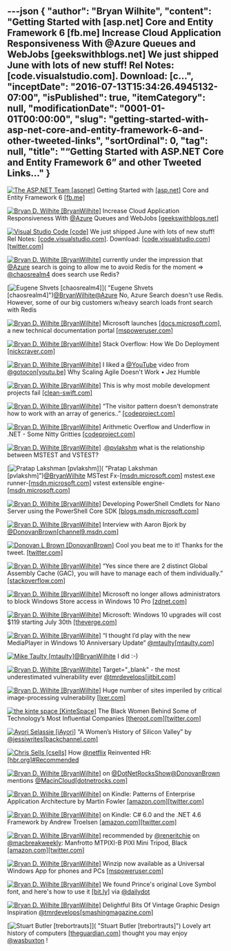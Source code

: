 ---json
{
  "author": "Bryan Wilhite",
  "content": "Getting Started with [asp.net] Core and Entity Framework 6 [fb.me] Increase Cloud Application Responsiveness With @Azure Queues and WebJobs [geekswithblogs.net] We just shipped June with lots of new stuff! Rel Notes: [code.visualstudio.com]. Download: [c...",
  "inceptDate": "2016-07-13T15:34:26.4945132-07:00",
  "isPublished": true,
  "itemCategory": null,
  "modificationDate": "0001-01-01T00:00:00",
  "slug": "getting-started-with-asp-net-core-and-entity-framework-6-and-other-tweeted-links",
  "sortOrdinal": 0,
  "tag": null,
  "title": "“Getting Started with ASP.NET Core and Entity Framework 6” and other Tweeted Links…"
}
---

[<img alt="The ASP.NET Team [aspnet]" src="https://songhay.blob.core.windows.net/shared-social-twitter/aspnet.png">](http://t.co/26wueUGo2K "The ASP.NET Team [aspnet]") Getting Started with [[asp.net]](http://ASP.NET) Core and Entity Framework 6 [[fb.me]](http://fb.me/5xXoc2mqU)

[<img alt="Bryan D. Wilhite [BryanWilhite]" src="https://songhay.blob.core.windows.net/shared-social-twitter/BryanWilhite.jpeg">](http://t.co/UNdqV0Z1zz "Bryan D. Wilhite [BryanWilhite]") Increase Cloud Application Responsiveness With [@Azure](http://twitter.com/Azure) Queues and WebJobs [[geekswithblogs.net]](http://geekswithblogs.net/tmurphy/archive/2016/05/03/increase-cloud-application-responsiveness-with-azure-queues-and-webjobs.aspx)

[<img alt="Visual Studio Code [code]" src="https://songhay.blob.core.windows.net/shared-social-twitter/code.png">](http://t.co/MKVKzC9vu1 "Visual Studio Code [code]") We just shipped June with lots of new stuff! Rel Notes: [[code.visualstudio.com]](https://code.visualstudio.com/Updates). Download: [[code.visualstudio.com]](https://code.visualstudio.com/Download)[[twitter.com]](http://twitter.com/code/status/751181199372984320/photo/1)

[<img alt="Bryan D. Wilhite [BryanWilhite]" src="https://songhay.blob.core.windows.net/shared-social-twitter/BryanWilhite.jpeg">](http://t.co/UNdqV0Z1zz "Bryan D. Wilhite [BryanWilhite]") currently under the impression that [@Azure](http://twitter.com/Azure) search is going to allow me to avoid Redis for the moment =&gt; [@chaosrealm4](http://twitter.com/chaosrealm4) does search use Redis? 

[<img alt="Eugene Shvets [chaosrealm4]" src="https://songhay.blob.core.windows.net/shared-social-twitter/chaosrealm4.jpeg">]( "Eugene Shvets [chaosrealm4]")[@BryanWilhite](http://twitter.com/BryanWilhite)[@Azure](http://twitter.com/Azure) No, Azure Search doesn't use Redis. However, some of our big customers w/heavy search loads front search with Redis 

[<img alt="Bryan D. Wilhite [BryanWilhite]" src="https://songhay.blob.core.windows.net/shared-social-twitter/BryanWilhite.jpeg">](http://t.co/UNdqV0Z1zz "Bryan D. Wilhite [BryanWilhite]") Microsoft launches [[docs.microsoft.com]](http://docs.microsoft.com), a new technical documentation portal [[mspoweruser.com]](http://mspoweruser.com/microsoft-launches-docs-microsoft-com-a-new-technical-documentation-portal/)

[<img alt="Bryan D. Wilhite [BryanWilhite]" src="https://songhay.blob.core.windows.net/shared-social-twitter/BryanWilhite.jpeg">](http://t.co/UNdqV0Z1zz "Bryan D. Wilhite [BryanWilhite]") Stack Overflow: How We Do Deployment [[nickcraver.com]](http://nickcraver.com/blog/2016/05/03/stack-overflow-how-we-do-deployment-2016-edition/)

[<img alt="Bryan D. Wilhite [BryanWilhite]" src="https://songhay.blob.core.windows.net/shared-social-twitter/BryanWilhite.jpeg">](http://t.co/UNdqV0Z1zz "Bryan D. Wilhite [BryanWilhite]") I liked a [@YouTube](http://twitter.com/YouTube) video from [@gotocon](http://twitter.com/gotocon)[[youtu.be]](http://youtu.be/2zYxWEZ0gYg?a) Why Scaling Agile Doesn't Work • Jez Humble 

[<img alt="Bryan D. Wilhite [BryanWilhite]" src="https://songhay.blob.core.windows.net/shared-social-twitter/BryanWilhite.jpeg">](http://t.co/UNdqV0Z1zz "Bryan D. Wilhite [BryanWilhite]") This is why most mobile development projects fail [[clean-swift.com]](http://clean-swift.com/mobile-development-projects-fail/)

[<img alt="Bryan D. Wilhite [BryanWilhite]" src="https://songhay.blob.core.windows.net/shared-social-twitter/BryanWilhite.jpeg">](http://t.co/UNdqV0Z1zz "Bryan D. Wilhite [BryanWilhite]") “The visitor pattern doesn't demonstrate how to work with an array of generics..” [[codeproject.com]](http://www.codeproject.com/Articles/1097830/Down-the-Rabbit-Hole-with-Array-of-Generics)

[<img alt="Bryan D. Wilhite [BryanWilhite]" src="https://songhay.blob.core.windows.net/shared-social-twitter/BryanWilhite.jpeg">](http://t.co/UNdqV0Z1zz "Bryan D. Wilhite [BryanWilhite]") Arithmetic Overflow and Underflow in .NET - Some Nitty Gritties [[codeproject.com]](http://www.codeproject.com/Articles/1097872/Arithmetic-Overflow-and-Underflow-in-Net-Some-knit)

[<img alt="Bryan D. Wilhite [BryanWilhite]" src="https://songhay.blob.core.windows.net/shared-social-twitter/BryanWilhite.jpeg">](http://t.co/UNdqV0Z1zz "Bryan D. Wilhite [BryanWilhite]") .[@pvlakshm](http://twitter.com/pvlakshm) what is the relationship between MSTEST and VSTEST? 

[<img alt="Pratap Lakshman [pvlakshm]" src="https://songhay.blob.core.windows.net/shared-social-twitter/pvlakshm.jpeg">]( "Pratap Lakshman [pvlakshm]")[@BryanWilhite](http://twitter.com/BryanWilhite) MSTest Fx-[[msdn.microsoft.com]](https://msdn.microsoft.com/en-us/library/ms243147(v=vs.90).aspx) mstest.exe runner-[[msdn.microsoft.com]](https://msdn.microsoft.com/en-us/library/ms182489.aspx) vstest extensible engine-[[msdn.microsoft.com]](https://msdn.microsoft.com/en-us/library/jj155796.aspx)

[<img alt="Bryan D. Wilhite [BryanWilhite]" src="https://songhay.blob.core.windows.net/shared-social-twitter/BryanWilhite.jpeg">](http://t.co/UNdqV0Z1zz "Bryan D. Wilhite [BryanWilhite]") Developing PowerShell Cmdlets for Nano Server using the PowerShell Core SDK [[blogs.msdn.microsoft.com]](https://blogs.msdn.microsoft.com/powershell/2016/05/04/developing-powershell-cmdlets-for-nano-server-using-the-powershell-core-sdk/)

[<img alt="Bryan D. Wilhite [BryanWilhite]" src="https://songhay.blob.core.windows.net/shared-social-twitter/BryanWilhite.jpeg">](http://t.co/UNdqV0Z1zz "Bryan D. Wilhite [BryanWilhite]") Interview with Aaron Bjork by [@DonovanBrown](http://twitter.com/DonovanBrown)[[channel9.msdn.com]](https://channel9.msdn.com/Blogs/DevOps-Interviews/Interview-with-Aaron-Bjork)

[<img alt="Donovan L Brown [DonovanBrown]" src="https://songhay.blob.core.windows.net/shared-social-twitter/DonovanBrown.jpg">](http://t.co/jxoYdoS05R "Donovan L Brown [DonovanBrown]") Cool you beat me to it! Thanks for the tweet. [[twitter.com]](https://twitter.com/BryanWilhite/status/747853254055256064)

[<img alt="Bryan D. Wilhite [BryanWilhite]" src="https://songhay.blob.core.windows.net/shared-social-twitter/BryanWilhite.jpeg">](http://t.co/UNdqV0Z1zz "Bryan D. Wilhite [BryanWilhite]") “Yes since there are 2 distinct Global Assembly Cache (GAC), you will have to manage each of them individually.” [[stackoverflow.com]](http://stackoverflow.com/a/2660366/22944?stw=2)

[<img alt="Bryan D. Wilhite [BryanWilhite]" src="https://songhay.blob.core.windows.net/shared-social-twitter/BryanWilhite.jpeg">](http://t.co/UNdqV0Z1zz "Bryan D. Wilhite [BryanWilhite]") Microsoft no longer allows administrators to block Windows Store access in Windows 10 Pro [[zdnet.com]](http://www.zdnet.com/article/microsoft-no-longer-allows-administrators-to-block-windows-store-access-in-windows-10-pro/)

[<img alt="Bryan D. Wilhite [BryanWilhite]" src="https://songhay.blob.core.windows.net/shared-social-twitter/BryanWilhite.jpeg">](http://t.co/UNdqV0Z1zz "Bryan D. Wilhite [BryanWilhite]") Microsoft: Windows 10 upgrades will cost $119 starting July 30th [[theverge.com]](http://www.theverge.com/2016/5/5/11595952/microsoft-windows-10-upgrade-price-reminder)

[<img alt="Bryan D. Wilhite [BryanWilhite]" src="https://songhay.blob.core.windows.net/shared-social-twitter/BryanWilhite.jpeg">](http://t.co/UNdqV0Z1zz "Bryan D. Wilhite [BryanWilhite]") “I thought I’d play with the new MediaPlayer in Windows 10 Anniversary Update” [@mtaulty](http://twitter.com/mtaulty)[[mtaulty.com]](https://mtaulty.com/2016/06/23/windows-10-anniversary-update-fun-with-composition-and-video/)

[<img alt="Mike Taulty [mtaulty]" src="https://songhay.blob.core.windows.net/shared-social-twitter/mtaulty.jpg">](http://t.co/Bad6W5NR5H "Mike Taulty [mtaulty]")[@BryanWilhite](http://twitter.com/BryanWilhite) I did :-) 

[<img alt="Bryan D. Wilhite [BryanWilhite]" src="https://songhay.blob.core.windows.net/shared-social-twitter/BryanWilhite.jpeg">](http://t.co/UNdqV0Z1zz "Bryan D. Wilhite [BryanWilhite]") Target="_blank" - the most underestimated vulnerability ever [@tmrdevelops](http://twitter.com/tmrdevelops)[[jitbit.com]](https://www.jitbit.com/alexblog/256-targetblank---the-most-underestimated-vulnerability-ever/)

[<img alt="Bryan D. Wilhite [BryanWilhite]" src="https://songhay.blob.core.windows.net/shared-social-twitter/BryanWilhite.jpeg">](http://t.co/UNdqV0Z1zz "Bryan D. Wilhite [BryanWilhite]") Huge number of sites imperiled by critical image-processing vulnerability [[lxer.com]](http://lxer.com/module/newswire/ext_link.php?rid=229028)

[<img alt="the kinte space [KinteSpace]" src="https://songhay.blob.core.windows.net/shared-social-twitter/KinteSpace.png">](http://t.co/s5roAXuR0y "the kinte space [KinteSpace]") The Black Women Behind Some of Technology’s Most Influential Companies [[theroot.com]](http://www.theroot.com/articles/culture/2016/04/the_black_women_behind_some_of_technology_s_most_influential_companies.html?platform=hootsuite)[[twitter.com]](http://twitter.com/KinteSpace/status/724772476446597120/photo/1)

[<img alt="Ayori Selassie [iAyori]" src="https://songhay.blob.core.windows.net/shared-social-twitter/iAyori.jpeg">](https://t.co/u3cm0aujQO "Ayori Selassie [iAyori]") “A Women’s History of Silicon Valley” by [@jessiwrites](http://twitter.com/jessiwrites)[[backchannel.com]](https://backchannel.com/a-womens-history-of-silicon-valley-feea9279d88a)

[<img alt="Chris Sells [csells]" src="https://songhay.blob.core.windows.net/shared-social-twitter/csells.jpg">](http://t.co/9rL4Xj9Y9v "Chris Sells [csells]") How [@netflix](http://twitter.com/netflix) Reinvented HR: [[hbr.org]](https://hbr.org/2014/01/how-netflix-reinvented-hr/ar/pr)[#Recommended](http://twitter.com/search?q=%23Recommended)

[<img alt="Bryan D. Wilhite [BryanWilhite]" src="https://songhay.blob.core.windows.net/shared-social-twitter/BryanWilhite.jpeg">](http://t.co/UNdqV0Z1zz "Bryan D. Wilhite [BryanWilhite]") on [@DotNetRocksShow](http://twitter.com/DotNetRocksShow)[@DonovanBrown](http://twitter.com/DonovanBrown) mentions [@MacinCloud](http://twitter.com/MacinCloud)[[dotnetrocks.com]](http://www.dotnetrocks.com/?show=1290)

[<img alt="Bryan D. Wilhite [BryanWilhite]" src="https://songhay.blob.core.windows.net/shared-social-twitter/BryanWilhite.jpeg">](http://t.co/UNdqV0Z1zz "Bryan D. Wilhite [BryanWilhite]") on Kindle: Patterns of Enterprise Application Architecture by Martin Fowler [[amazon.com]](http://www.amazon.com/Enterprise-Application-Architecture-Addison-Wesley-Signature-ebook/dp/B008OHVDFM%3FSubscriptionId%3D1SW6D7X6ZXXR92KVX0G2%26tag%3Dthekintespacec00%26linkCode%3Dxm2%26camp%3D2025%26creative%3D165953%26creativeASIN%3DB008OHVDFM)[[twitter.com]](http://twitter.com/BryanWilhite/status/727689206735069188/photo/1)

[<img alt="Bryan D. Wilhite [BryanWilhite]" src="https://songhay.blob.core.windows.net/shared-social-twitter/BryanWilhite.jpeg">](http://t.co/UNdqV0Z1zz "Bryan D. Wilhite [BryanWilhite]") on Kindle: C# 6.0 and the .NET 4.6 Framework by Andrew Troelsen [[amazon.com]](http://www.amazon.com/C-6-0-NET-4-6-Framework-ebook/dp/B015XFLAF0%3FSubscriptionId%3D1SW6D7X6ZXXR92KVX0G2%26tag%3Dthekintespacec00%26linkCode%3Dxm2%26camp%3D2025%26creative%3D165953%26creativeASIN%3DB015XFLAF0)[[twitter.com]](http://twitter.com/BryanWilhite/status/727690253155241984/photo/1)

[<img alt="Bryan D. Wilhite [BryanWilhite]" src="https://songhay.blob.core.windows.net/shared-social-twitter/BryanWilhite.jpeg">](http://t.co/UNdqV0Z1zz "Bryan D. Wilhite [BryanWilhite]") recommended by [@reneritchie](http://twitter.com/reneritchie) on [@macbreakweekly](http://twitter.com/macbreakweekly): Manfrotto MTPIXI-B PIXI Mini Tripod, Black [[amazon.com]](http://www.amazon.com/Manfrotto-MTPIXI-B-PIXI-Tripod-Black/dp/B00D76RNLS%3Fpsc%3D1%26SubscriptionId%3D1SW6D7X6ZXXR92KVX0G2%26tag%3Dthekintespacec00%26linkCode%3Dxm2%26camp%3D2025%26creative%3D165953%26creativeASIN%3DB00D76RNLS)[[twitter.com]](http://twitter.com/BryanWilhite/status/727699174125228032/photo/1)

[<img alt="Bryan D. Wilhite [BryanWilhite]" src="https://songhay.blob.core.windows.net/shared-social-twitter/BryanWilhite.jpeg">](http://t.co/UNdqV0Z1zz "Bryan D. Wilhite [BryanWilhite]") Winzip now available as a Universal Windows App for phones and PCs [[mspoweruser.com]](http://mspoweruser.com/winzip-now-available-universal-windows-app-phones-pcs/)

[<img alt="Bryan D. Wilhite [BryanWilhite]" src="https://songhay.blob.core.windows.net/shared-social-twitter/BryanWilhite.jpeg">](http://t.co/UNdqV0Z1zz "Bryan D. Wilhite [BryanWilhite]") We found Prince's original Love Symbol font, and here's how to use it [[bit.ly]](http://bit.ly/1T3Bh6m) via [@dailydot](http://twitter.com/dailydot)

[<img alt="Bryan D. Wilhite [BryanWilhite]" src="https://songhay.blob.core.windows.net/shared-social-twitter/BryanWilhite.jpeg">](http://t.co/UNdqV0Z1zz "Bryan D. Wilhite [BryanWilhite]") Delightful Bits Of Vintage Graphic Design Inspiration [@tmrdevelops](http://twitter.com/tmrdevelops)[[smashingmagazine.com]](https://www.smashingmagazine.com/2016/05/delightful-bits-of-vintage-graphic-design-inspiration/)

[<img alt="Stuart Butler [trebortrauts]" src="https://songhay.blob.core.windows.net/shared-social-twitter/trebortrauts.jpg">]( "Stuart Butler [trebortrauts]") Lovely art history of computers [[theguardian.com]](https://www.theguardian.com/technology/2016/may/29/early-computers-design-apple-docubyte-photography) thought you may enjoy [@wasbuxton](http://twitter.com/wasbuxton) !
